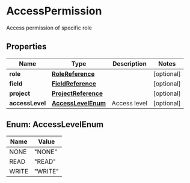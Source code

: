 

# AccessPermission

Access permission of specific role
## Properties

Name | Type | Description | Notes
------------ | ------------- | ------------- | -------------
**role** | [**RoleReference**](RoleReference.md) |  |  [optional]
**field** | [**FieldReference**](FieldReference.md) |  |  [optional]
**project** | [**ProjectReference**](ProjectReference.md) |  |  [optional]
**accessLevel** | [**AccessLevelEnum**](#AccessLevelEnum) | Access level |  [optional]



## Enum: AccessLevelEnum

Name | Value
---- | -----
NONE | &quot;NONE&quot;
READ | &quot;READ&quot;
WRITE | &quot;WRITE&quot;



